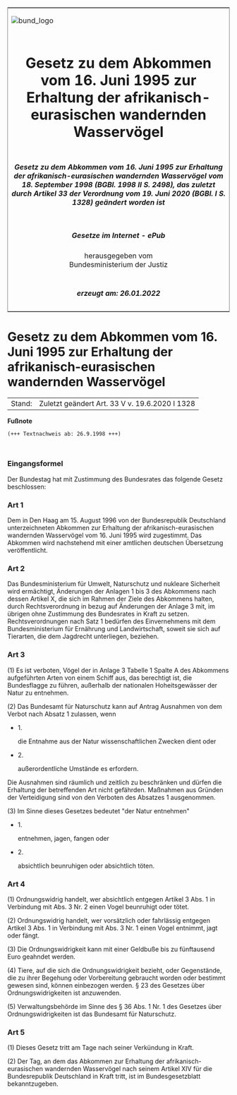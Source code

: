 <span id="DECKBLATT.html"></span>

<table border="0" frame="border" width="100%">

<tr valign="top">

<td align="left">

![bund\_logo](BfJ_2021_Web_de_de.gif)

</td>

<td align="right">

 

</td>

</tr>

<tr align="center" valign="middle">

<td colspan="2">

# Gesetz zu dem Abkommen vom 16. Juni 1995 zur Erhaltung der afrikanisch-eurasischen wandernden Wasservögel

</td>

</tr>

<tr align="center" valign="middle">

<td colspan="2">

##### Gesetz zu dem Abkommen vom 16. Juni 1995 zur Erhaltung der afrikanisch-eurasischen wandernden Wasservögel vom 18. September 1998 (BGBl. 1998 II S. 2498), das zuletzt durch Artikel 33 der Verordnung vom 19. Juni 2020 (BGBl. I S. 1328) geändert worden ist

</td>

</tr>

<tr align="center" valign="middle">

<td colspan="2">

  
  

##### Gesetze im Internet - ePub  
  
herausgegeben vom  
Bundesministerium der Justiz

</td>

</tr>

<tr align="center" valign="bottom">

<td colspan="2">

  
  

##### erzeugt am: 26.01.2022

</td>

</tr>

</table>

<span id="BJNR249820998.html"></span>

# Gesetz zu dem Abkommen vom 16. Juni 1995 zur Erhaltung der afrikanisch-eurasischen wandernden Wasservögel

<div>

<div class="jnhtml">

|        |                                                |
| ------ | ---------------------------------------------- |
| Stand: | Zuletzt geändert Art. 33 V v. 19.6.2020 I 1328 |

</div>

</div>

<div>

  
**Fußnote**

<div class="jnhtml">

<div>

<div class="jurAbsatz">

  

``` 
(+++ Textnachweis ab: 26.9.1998 +++)

 
```

</div>

</div>

</div>

</div>

<span id="BJNR249820998BJNE000100310.html"></span>

### Eingangsformel  

<div>

<div class="jnhtml">

<div>

<div class="jurAbsatz">

Der Bundestag hat mit Zustimmung des Bundesrates das folgende Gesetz
beschlossen:

</div>

</div>

</div>

</div>

<span id="BJNR249820998BJNE000200310.html"></span>

### Art 1  

<div>

<div class="jnhtml">

<div>

<div class="jurAbsatz">

Dem in Den Haag am 15. August 1996 von der Bundesrepublik Deutschland
unterzeichneten Abkommen zur Erhaltung der afrikanisch-eurasischen
wandernden Wasservögel vom 16. Juni 1995 wird zugestimmt. Das Abkommen
wird nachstehend mit einer amtlichen deutschen Übersetzung
veröffentlicht.

</div>

</div>

</div>

</div>

<span id="BJNR249820998BJNE000304311.html"></span>

### Art 2  

<div>

<div class="jnhtml">

<div>

<div class="jurAbsatz">

Das Bundesministerium für Umwelt, Naturschutz und nukleare Sicherheit
wird ermächtigt, Änderungen der Anlagen 1 bis 3 des Abkommens nach
dessen Artikel X, die sich im Rahmen der Ziele des Abkommens halten,
durch Rechtsverordnung in bezug auf Änderungen der Anlage 3 mit, im
übrigen ohne Zustimmung des Bundesrates in Kraft zu setzen.
Rechtsverordnungen nach Satz 1 bedürfen des Einvernehmens mit dem
Bundesministerium für Ernährung und Landwirtschaft, soweit sie sich auf
Tierarten, die dem Jagdrecht unterliegen, beziehen.

</div>

</div>

</div>

</div>

<span id="BJNR249820998BJNE000400310.html"></span>

### Art 3  

<div>

<div class="jnhtml">

<div>

<div class="jurAbsatz">

(1) Es ist verboten, Vögel der in Anlage 3 Tabelle 1 Spalte A des
Abkommens aufgeführten Arten von einem Schiff aus, das berechtigt ist,
die Bundesflagge zu führen, außerhalb der nationalen Hoheitsgewässer der
Natur zu entnehmen.

</div>

<div class="jurAbsatz">

(2) Das Bundesamt für Naturschutz kann auf Antrag Ausnahmen von dem
Verbot nach Absatz 1 zulassen, wenn

  - 1\.
    
    <div style="">
    
    die Entnahme aus der Natur wissenschaftlichen Zwecken dient oder
    
    </div>

  - 2\.
    
    <div style="">
    
    außerordentliche Umstände es erfordern.
    
    </div>

Die Ausnahmen sind räumlich und zeitlich zu beschränken und dürfen die
Erhaltung der betreffenden Art nicht gefährden. Maßnahmen aus Gründen
der Verteidigung sind von den Verboten des Absatzes 1 ausgenommen.

</div>

<div class="jurAbsatz">

(3) Im Sinne dieses Gesetzes bedeutet "der Natur entnehmen"

  - 1\.
    
    <div style="">
    
    entnehmen, jagen, fangen oder
    
    </div>

  - 2\.
    
    <div style="">
    
    absichtlich beunruhigen oder absichtlich töten.
    
    </div>

</div>

</div>

</div>

</div>

<span id="BJNR249820998BJNE000501377.html"></span>

### Art 4  

<div>

<div class="jnhtml">

<div>

<div class="jurAbsatz">

(1) Ordnungswidrig handelt, wer absichtlich entgegen Artikel 3 Abs. 1 in
Verbindung mit Abs. 3 Nr. 2 einen Vogel beunruhigt oder tötet.

</div>

<div class="jurAbsatz">

(2) Ordnungswidrig handelt, wer vorsätzlich oder fahrlässig entgegen
Artikel 3 Abs. 1 in Verbindung mit Abs. 3 Nr. 1 einen Vogel entnimmt,
jagt oder fängt.

</div>

<div class="jurAbsatz">

(3) Die Ordnungswidrigkeit kann mit einer Geldbuße bis zu fünftausend
Euro geahndet werden.

</div>

<div class="jurAbsatz">

(4) Tiere, auf die sich die Ordnungswidrigkeit bezieht, oder
Gegenstände, die zu ihrer Begehung oder Vorbereitung gebraucht worden
oder bestimmt gewesen sind, können einbezogen werden. § 23 des Gesetzes
über Ordnungswidrigkeiten ist anzuwenden.

</div>

<div class="jurAbsatz">

(5) Verwaltungsbehörde im Sinne des § 36 Abs. 1 Nr. 1 des Gesetzes über
Ordnungswidrigkeiten ist das Bundesamt für Naturschutz.

</div>

</div>

</div>

</div>

<span id="BJNR249820998BJNE000600310.html"></span>

### Art 5  

<div>

<div class="jnhtml">

<div>

<div class="jurAbsatz">

(1) Dieses Gesetz tritt am Tage nach seiner Verkündung in Kraft.

</div>

<div class="jurAbsatz">

(2) Der Tag, an dem das Abkommen zur Erhaltung der
afrikanisch-eurasischen wandernden Wasservögel nach seinem Artikel XIV
für die Bundesrepublik Deutschland in Kraft tritt, ist im
Bundesgesetzblatt bekanntzugeben.

</div>

</div>

</div>

</div>
